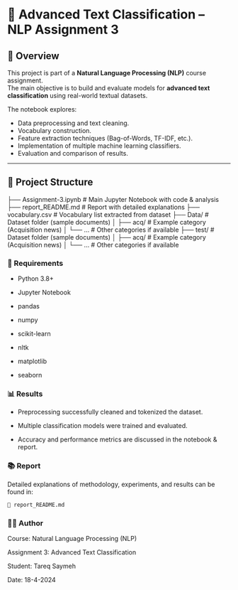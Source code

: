 # 📘 Advanced Text Classification – NLP Assignment 3  

## 📖 Overview  
This project is part of a **Natural Language Processing (NLP)** course assignment.  
The main objective is to build and evaluate models for **advanced text classification** using real-world textual datasets.  

The notebook explores:  
- Data preprocessing and text cleaning.  
- Vocabulary construction.  
- Feature extraction techniques (Bag-of-Words, TF-IDF, etc.).  
- Implementation of multiple machine learning classifiers.  
- Evaluation and comparison of results.  

---

## 📂 Project Structure  
├── Assignment-3.ipynb # Main Jupyter Notebook with code & analysis
├── report_README.md # Report with detailed explanations
├── vocabulary.csv # Vocabulary list extracted from dataset
├── Data/ # Dataset folder (sample documents)
│ ├── acq/ # Example category (Acquisition news)
│ └── ... # Other categories if available
├── test/ # Dataset folder (sample documents)
│ ├── acq/ # Example category (Acquisition news)
│ └── ... # Other categories if available



### 🧰 Requirements

- Python 3.8+

- Jupyter Notebook

- pandas

- numpy

- scikit-learn

- nltk

- matplotlib

- seaborn

### 📊 Results

- Preprocessing successfully cleaned and tokenized the dataset.

- Multiple classification models were trained and evaluated.

- Accuracy and performance metrics are discussed in the notebook & report.

### 📚 Report

Detailed explanations of methodology, experiments, and results can be found in:
```bash
📄 report_README.md
 ```

### 👨‍🎓 Author

Course: Natural Language Processing (NLP)

Assignment 3: Advanced Text Classification

Student: Tareq Saymeh

Date: 18-4-2024 